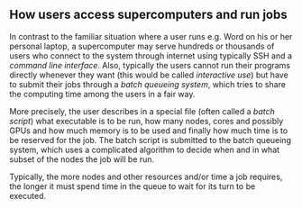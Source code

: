 ## How users access supercomputers and run jobs

In contrast to the familiar situation where a user runs e.g. Word on his or her personal laptop, a supercomputer may serve hundreds or thousands of users who connect to the system through internet using typically SSH and a *command line interface*. Also, typically the users cannot run their programs directly whenever they want (this would be called *interactive use*) but have to submit their jobs through a *batch queueing system*, which tries to share the computing time among the users in a fair way.

More precisely, the user describes in a special file (often called a *batch script*) what executable is to be run, how many nodes, cores and possibly GPUs and how much memory is to be used and finally how much time is to be reserved for the job. The batch script is submitted to the batch queueing system, which uses a complicated algorithm to decide when and in what subset of the nodes the job will be run.

Typically, the more nodes and other resources and/or time a job requires, the longer it must spend time in the queue to wait for its turn to be executed.

